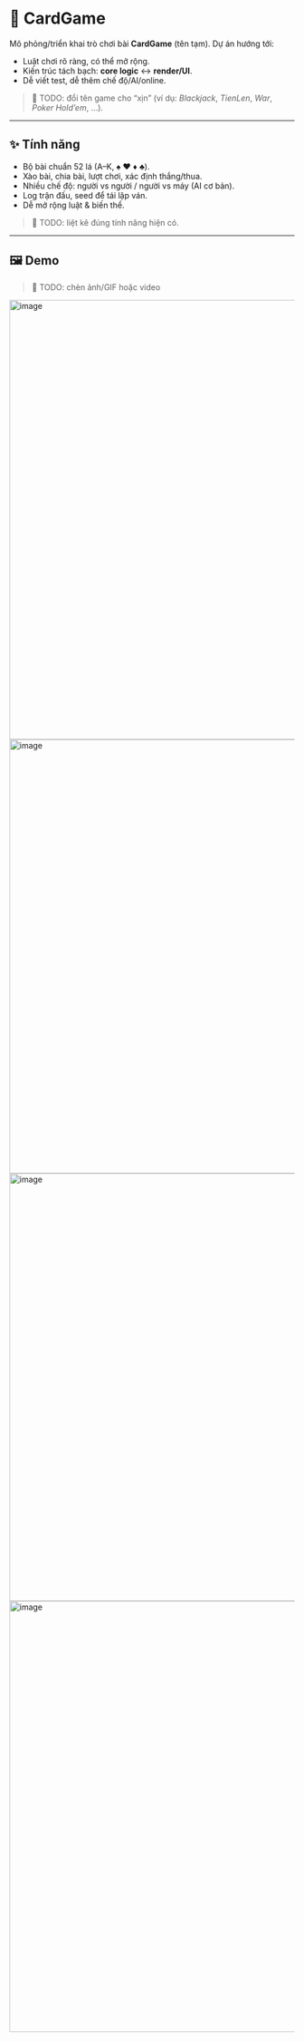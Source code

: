 # 🎴 CardGame

Mô phỏng/triển khai trò chơi bài **CardGame** (tên tạm). Dự án hướng tới:
- Luật chơi rõ ràng, có thể mở rộng.
- Kiến trúc tách bạch: **core logic** ↔ **render/UI**.
- Dễ viết test, dễ thêm chế độ/AI/online.

> 🔧 TODO: đổi tên game cho “xịn” (ví dụ: *Blackjack*, *TienLen*, *War*, *Poker Hold’em*, …).

---

## ✨ Tính năng
- Bộ bài chuẩn 52 lá (A–K, ♠ ♥ ♦ ♣).  
- Xào bài, chia bài, lượt chơi, xác định thắng/thua.  
- Nhiều chế độ: người vs người / người vs máy (AI cơ bản).  
- Log trận đấu, seed để tái lập ván.  
- Dễ mở rộng luật & biến thể.

> 🔧 TODO: liệt kê đúng tính năng hiện có.

---

## 🖼️ Demo
> 🔧 TODO: chèn ảnh/GIF hoặc video
<img width="1225" height="776" alt="image" src="https://github.com/user-attachments/assets/5b603645-03c5-48b3-9b4b-06d28b32e021" />
<img width="1179" height="766" alt="image" src="https://github.com/user-attachments/assets/606b79fd-938b-49f7-bece-6d7fd83d0d05" />
<img width="1229" height="755" alt="image" src="https://github.com/user-attachments/assets/c300ed3d-17bf-4bd3-9f82-6eb87415d645" />
<img width="1271" height="761" alt="image" src="https://github.com/user-attachments/assets/ace7873c-5626-4995-a056-f4a936bb03be" />



